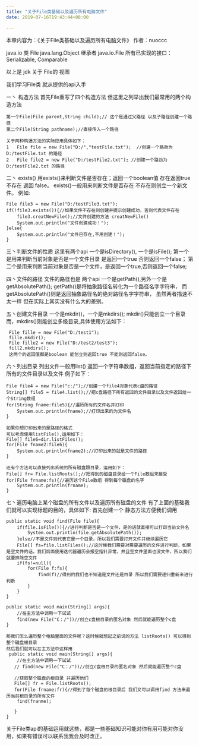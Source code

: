 ```yaml
---
title: "关于File类基础以及遍历所有电脑文件"
date: 2019-07-16T19:43:44+08:00

---
```

本章内容为：《关于File类基础以及遍历所有电脑文件》
作者：nuoccc 

java.io 
类 File
java.lang.Object
  继承者 java.io.File
所有已实现的接口： 
Serializable, Comparable<File> 

以上是 jdk 关于 File的 视图

我们学习File类 就从提供的api入手

一丶 构造方法
    首先File重写了四个构造方法 但这里之列举出我们最常用的两个构造方法

    第一个File(File parent,String child);// 这个是通过父路径 以及子路径创建一个路径
    第二个File(String pathname);//直接传入一个路径

    关于两种构造方法的实际应用具体如下：
    1   File file = new File("D:/","testFile.txt");  //创建一个路劲为D:/testFile.txt 的路径
    2   File file2 = new File("D:/testFile2.txt"); //创建一个路劲为D:/testFile2.txt 的路径

二丶 exists()
    用exists()来判断文件是否存在；返回一个boolean值 存在返回true 不存在 返回 false。
    exists()一般用来判断文件是否存在 不存在则创立一个新文件。
    例如:

    File file3 = new File("D:/testFile3.txt");
    if(!file3.exists()){//如果文件不存在则创建并提示创建成功，否则代表文件存在 
        file3.creatNewFile();//文件创建的方法 creatNewFile()
        System.out.println("文件创建成功！");
    }else{
        System.out.println("文件已存在,不用创建！");
    }

三丶判断文件的性质
    这里有两个api 一个是isDirectory(), 一个是isFile();
    第一个是用来判断当前对象是否是一个文件目录 是返回一个true 否则返回一个false；
    第二个是用来判断当前对象是否是一个文件，是返回一个true,否则返回一个false;

四丶文件的路径
    文件的路径也是 两个api 一个是getPath(),另外一个是getAbsolutePath();
    getPath()是将抽象路径名转化为一个路径名字字符串，
    而getAbsolutePath()则是返回抽象路径名的绝对路径名字字符串，
    虽然两者描速不太一样 但在实际上其实没有什么大的差别。

五丶创建文件目录
    一个是mkdir()，一个是mkdirs();
     mkdir()只能创立一个目录而，mkdirs()则能创立多级目录,具体使用方法如下：

     File fille = new File("D:/test1");
     fille.mkdir();
     File fille2 = new File("D:/test2/test3");
     fill2.mkdirs();
     这两个的返回值都是boolean 能创立则返回true 不能则返回false。

六丶列出目录
    列出文件一般用list() 返回一个字符串数组，返回当前指定的路径下所有的文件目录以及文件
    例子如下：

    File file4 = new File("c:/");//创建一个file4对象代表c盘的路径
    String[] file5 = file4.list();//把c盘路径下所有返回的文件目录以及文件返回给一个String数组
    for(String fname:file5){//遍历所有的文件名并打印
        System.out.println(fname);//打印出来的为文件名
    }

    如果你想打印出来的是路径的格式
    可以考虑使用listFile(),运用如下：
    File[] file6=dir.listFiles();
    for(File fname2:file6){
        System.out.println(fname2);//打印出来的就是文件的路径
    }

    还有个方法可以直接列出系统的所有磁盘跟目录，运用如下：
    File[] fr= File.listRoots();//把得到的磁盘目录给一个File数组来接受
    for(File frname:fs){//遍历这个File数组 得到每个磁盘的名字
        System.out.println(frname);
    }

七丶遍历电脑上某个磁盘的所有文件以及遍历所有磁盘的文件
    有了上面的基础我们就可以实现标题的目的，具体如下:
    首先创建一个 静态方法方便我们调用

    public static void find(File file){
        if(file.isFile()){//进行判断是否是一个文件，是的话就直接可以打印当前文件名
            System.out.println(file.getAbsolutePath());
        }else//不是文件则代表它是一个目录，所以我们需要打开文件并继续遍历它
        File[] fs=file.listFiles();//这时候我们需要对需要遍历的文件进行判断，如果是空文件的话，我们后面使用迭代器遍历会报空指针异常，并且空文件里面也没文件，所以我们就要排除空文件
        if(fs!=null){
            for(File f:fs){
                find(f)//得到的我们也不知道是文件还是目录 所以我们需要递归重新来进行判断
            }
        }
    }   

    public static void main(String[] args){
        //在主方法中调用一下试试
        find(new File("C：/"))//创立c盘根目录的匿名对象 然后就能遍历整个c盘
    }

    那我们怎么遍历整个电脑里面的文件呢？这时候就想起之前说的方法 listRoots() 可以得到整个磁盘根目录
    然后我们就可以在主方法中这样用
     public static void main(String[] args){
        //在主方法中调用一下试试
       // find(new File("C：/"))//创立c盘根目录的匿名对象 然后就能遍历整个c盘

       //获取整个磁盘的根目录 并遍历他们
       File[] fr = File.listRoots();
       for(File frname:fr){//得到了每个磁盘的根目录后 我们又可以调用find 方法来遍历当前根目录的所有文件
        find(franme);

       }
    }

关于File类api的基础运用就这些，都是一些基础知识可能对你有用可能对你没用，如果有错误可以联系我我会及时改正。

